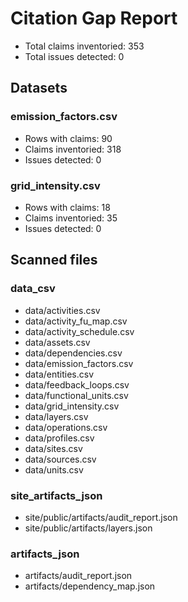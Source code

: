 # Citation Gap Report

- Total claims inventoried: 353
- Total issues detected: 0

## Datasets
### emission_factors.csv

- Rows with claims: 90
- Claims inventoried: 318
- Issues detected: 0

### grid_intensity.csv

- Rows with claims: 18
- Claims inventoried: 35
- Issues detected: 0

## Scanned files
### data_csv
- data/activities.csv
- data/activity_fu_map.csv
- data/activity_schedule.csv
- data/assets.csv
- data/dependencies.csv
- data/emission_factors.csv
- data/entities.csv
- data/feedback_loops.csv
- data/functional_units.csv
- data/grid_intensity.csv
- data/layers.csv
- data/operations.csv
- data/profiles.csv
- data/sites.csv
- data/sources.csv
- data/units.csv

### site_artifacts_json
- site/public/artifacts/audit_report.json
- site/public/artifacts/layers.json

### artifacts_json
- artifacts/audit_report.json
- artifacts/dependency_map.json
